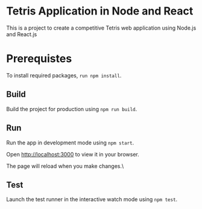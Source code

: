 # Tetris Application in Node and React

This is a project to create a competitive Tetris web application using Node.js and React.js

# Prerequistes

To install required packages, `run npm install`.

## Build

Build the project for production using `npm run build`.

## Run

Run the app in development mode using `npm start`.

Open [http://localhost:3000](http://localhost:3000) to view it in your browser.

The page will reload when you make changes.\

## Test

Launch the test runner in the interactive watch mode using `npm test`.
